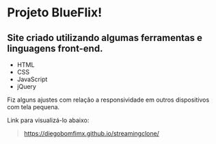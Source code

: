 # Projeto BlueFlix!

## Site criado utilizando algumas ferramentas e linguagens front-end.<br>

* HTML
* CSS
* JavaScript
* jQuery

 Fiz alguns ajustes com relação a responsividade em outros dispositivos com tela pequena.

Link para visualizá-lo abaixo: <br>
>https://diegobomfimx.github.io/streamingclone/
